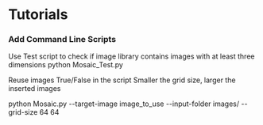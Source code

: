 # Tutorials

### Add Command Line Scripts

Use Test script to check if image library contains images with at least three dimensions
python Mosaic_Test.py

Reuse images True/False in the script
Smaller the grid size, larger the inserted images

python Mosaic.py --target-image image_to_use --input-folder images/ --grid-size 64 64


